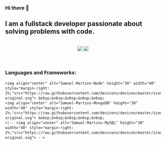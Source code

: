 ### Hi there 👋


<!-- **JoyChristine/JoyChristine** is a ✨ _special_ ✨ repository because its `README.md` (this file) appears on your GitHub profile. -->

## I am a fullstack developer passionate about solving problems with code.

<br>
<div align="center">
  <img height="180rem" width="auto" src="https://github-readme-stats.vercel.app/api?username=JoyChristine&show_icons=true&theme=tokyonight&include_all_commits=true&count_private=true"/>
  <img height="180rem" width="auto"  src="https://github-readme-stats.vercel.app/api/top-langs/?username=JoyChristine&layout=compact&langs_count=7&theme=tokyonight"/>
</div>
<br>
<br>

### Languages and Frameworks:

<!-- <div style="display: inline_block"><br>
    <img align="center" alt="Samuel-Martins-HTML" height="30" width="40" style="margin-right: 2%;"src="https://raw.githubusercontent.com/devicons/devicon/master/icons/html5/html5-original.svg"> &nbsp;&nbsp;&nbsp;&nbsp;&nbsp;
    <img align="center" alt="Samuel-Martins-CSS" height="30" width="40" style="margin-right: 2%;"src="https://raw.githubusercontent.com/devicons/devicon/master/icons/css3/css3-original.svg"> &nbsp;&nbsp;&nbsp;&nbsp;&nbsp;
    <img align="center" alt="Samuel-Martins-Sass" height="30" width="40" style="margin-right: 2%;"src="https://raw.githubusercontent.com/devicons/devicon/master/icons/sass/sass-original.svg"> &nbsp;&nbsp;&nbsp;&nbsp;&nbsp;
    <img align="center" alt="Samuel-Martins-Js" height="30" width="40" style="margin-right: 2%;" src="https://raw.githubusercontent.com/devicons/devicon/master/icons/javascript/javascript-plain.svg">&nbsp;&nbsp;&nbsp;&nbsp;&nbsp;
    <!-- <img align="center" alt="Samuel-Martins-Ts" height="30" width="40" style="margin-right: 2%;" src="https://raw.githubusercontent.com/devicons/devicon/master/icons/typescript/typescript-plain.svg">
    <img align="center" alt="Samuel-Martins-React" height="30" width="40" style="margin-right: 2%;"src="https://raw.githubusercontent.com/devicons/devicon/master/icons/react/react-original.svg">
    <img align="center" alt="Samuel-Martins-Angular" height="30" width="40" style="margin-right: 2%;"src="https://raw.githubusercontent.com/devicons/devicon/master/icons/angularjs/angularjs-original.svg"> -->
    <img align="center" alt="Samuel-Martins-Node" height="30" width="40" style="margin-right: 2%;"src="https://raw.githubusercontent.com/devicons/devicon/master/icons/nodejs/nodejs-original.svg"> &nbsp;&nbsp;&nbsp;&nbsp;&nbsp;
    <img align="center" alt="Samuel-Martins-MongoDB" height="30" width="40" style="margin-right: 2%;"src="https://raw.githubusercontent.com/devicons/devicon/master/icons/mongodb/mongodb-original.svg"> &nbsp;&nbsp;&nbsp;&nbsp;&nbsp;
    <!-- <img align="center" alt="Samuel-Martins-MySQL" height="30" width="40" style="margin-right: 2%;"src="https://raw.githubusercontent.com/devicons/devicon/master/icons/mysql/mysql-original.svg"> -->
<!--     <img align="center" alt="Samuel-Martins-Python" height="30" width="40" style="margin-right: 2%;"src="https://raw.githubusercontent.com/devicons/devicon/master/icons/python/python-original.svg"> &nbsp;&nbsp;&nbsp;&nbsp;&nbsp;
    <img align="center" alt="Samuel-Martins-Flask" height="30" width="40" style="margin-right: 2%; "src="https://raw.githubusercontent.com/devicons/devicon/master/icons/flask/flask-original.svg"> &nbsp;&nbsp;&nbsp;&nbsp;&nbsp;
    <img align="center" alt="Samuel-Martins-PHP" height="30" width="40" style="margin-right: 2%;"src="https://raw.githubusercontent.com/devicons/devicon/master/icons/php/php-original.svg">&nbsp;&nbsp;&nbsp;&nbsp;&nbsp;
</div>

<br>
<br>

### Tools :

<div style="display: inline_block">
    <img align="center" alt="Samuel-Martins-figma" height="25" width="40" style="margin-right: 2%;"src="https://raw.githubusercontent.com/devicons/devicon/master/icons/figma/figma-original.svg"> &nbsp;&nbsp;&nbsp;&nbsp;&nbsp;
    <img align="center" alt="Samuel-Martins-gimp" height="40" width="40" style="margin-right: 2%;"src="https://raw.githubusercontent.com/devicons/devicon/master/icons/gimp/gimp-original.svg"> &nbsp;&nbsp;&nbsp;&nbsp;&nbsp;
    <img align="center" alt="Samuel-Martins-inkscape" height="30" width="40" style="margin-right: 2%;"src="https://raw.githubusercontent.com/devicons/devicon/master/icons/inkscape/inkscape-original.svg"> &nbsp;&nbsp;&nbsp;&nbsp;&nbsp;
    <img align="center" alt="Samuel-Martins-canva" height="30" width="40" style="margin-right: 2%;" src="https://raw.githubusercontent.com/devicons/devicon/master/icons/canva/canva-original.svg"> &nbsp;&nbsp;&nbsp;&nbsp;&nbsp;
    <img align="center" alt="Samuel-Martins-git" height="30" width="40" style="margin-right: 2%;" src="https://raw.githubusercontent.com/devicons/devicon/master/icons/git/git-original.svg">
</div>
 
<br>
<br>

### Connect With Me:

<br>
<div> 
 <a href="mailto:samuel.martins4.sm@gmail.com" target="_blank" style="margin-right: 2%;"><img src="https://img.shields.io/badge/Gmail-D14836?style=for-the-badge&logo=gmail&logoColor=white" target="_blank"></a> &nbsp;
 <a href="https://www.linkedin.com/in/samuel-martins-09839b115/" target="_blank" style="margin-right: 2%;"><img src="https://img.shields.io/badge/-LinkedIn-%230077B5?style=for-the-badge&logo=linkedin&logoColor=white" target="_blank"></a> &nbsp;
 <a href="https://twitter.com/thesmartcoder7" target="_blank" style="margin-right: 2%;"><img src="https://img.shields.io/badge/@thesmartcoder7-%231DA1F2.svg?style=for-the-badge&logo=Twitter&logoColor=white" target="_blank"></a> &nbsp;
 <a href="https://samuel-martins.medium.com/" target="_blank" style="margin-right: 2%;"><img src="https://img.shields.io/badge/Medium-12100E?style=for-the-badge&logo=medium&logoColor=white" target="_blank"></a>

</div>  -->
